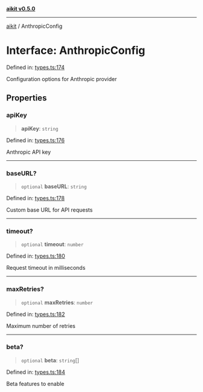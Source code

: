 [**aikit v0.5.0**](../README.md)

---

[aikit](../README.md) / AnthropicConfig

# Interface: AnthropicConfig

Defined in: [types.ts:174](https://github.com/chinmaymk/aikit/blob/main/src/types.ts#L174)

Configuration options for Anthropic provider

## Properties

### apiKey

> **apiKey**: `string`

Defined in: [types.ts:176](https://github.com/chinmaymk/aikit/blob/main/src/types.ts#L176)

Anthropic API key

---

### baseURL?

> `optional` **baseURL**: `string`

Defined in: [types.ts:178](https://github.com/chinmaymk/aikit/blob/main/src/types.ts#L178)

Custom base URL for API requests

---

### timeout?

> `optional` **timeout**: `number`

Defined in: [types.ts:180](https://github.com/chinmaymk/aikit/blob/main/src/types.ts#L180)

Request timeout in milliseconds

---

### maxRetries?

> `optional` **maxRetries**: `number`

Defined in: [types.ts:182](https://github.com/chinmaymk/aikit/blob/main/src/types.ts#L182)

Maximum number of retries

---

### beta?

> `optional` **beta**: `string`[]

Defined in: [types.ts:184](https://github.com/chinmaymk/aikit/blob/main/src/types.ts#L184)

Beta features to enable
